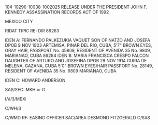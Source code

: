104-10290-10038-1002025 RELEASE UNDER THE PRESIDENT JOHN F. KENNEDY ASSASSINATION RECORDS ACT OF 1992

MEXICO CITY

RIDAT TIPIC
RE: DIR 86283

IDEN A: FERNANDO PALKEZUKIA VAQUET
SON OF NATZO AND JOSEFA
DPOB 9 NOV 1903 ARTEMISA, PINAR DEL
RIO, CUBA, 5'7" BROWN EYES, GRAY
HAIR, PASSPORT No. 45809, RESIDENT OF
AVENIDA 35 No. 9809, MARIANAO, CUBA
86284
IDEN B: MARIA FRANCISCA CRESPO FALCON
DAUGHTER OF ARTURO AND JOSEFINA
DPOB 28 NOV 1914 GUIRA DE MELENA, GAZANA, CUBA
5'0" BROWN EYES/HAIR PASSPORT No. 28149,
RESIDENT OF AVENIDA 35 No. 9809
MARIANAO, CUBA

IDEN C: HOWARD ANDERSON

SAS/SEC: MKH or G

ΙΛΙ/3/ΜΕΧΙ

C/WH/3

C/WMD
RF: EASING OFFICER
SAC/AREA
DESMOND FITZGERALD
C/SAS